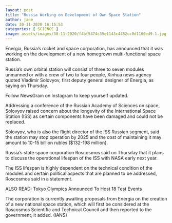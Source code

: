 ```yaml
---
layout: post
title: "Russia Working on Development of Own Space Station"
author: jane 
date: 30-11-2020 16:15:53 
categories: [ SCIENCE ] 
image: assets/images/30-11-2020/f4bf5474c35e1143c4482cc0d1100ed9-1.jpg
---
```

Energia, Russia’s rocket and space corporation, has announced that it was working on the development of a new homegrown multi-functional space station.

Russia’s own orbital station will consist of three to seven modules unmanned or with a crew of two to four people, Xinhua news agency quoted Vladimir Solovyov, first deputy general designer of Energia, as saying on Thursday.

Follow NewsGram on Instagram to keep yourself updated.

Addressing a conference of the Russian Academy of Sciences on space, Solovyov raised concern about the longevity of the International Space Station (ISS) as certain components have been damaged and could not be replaced.

Solovyov, who is also the flight director of the ISS Russian segment, said the station may stop operation by 2025 and the cost of maintaining it may amount to 10-15 billion rubles ($132-198 million).

Russia’s state space corporation Roscosmos said on Thursday that it plans to discuss the operational lifespan of the ISS with NASA early next year.

The ISS lifespan is highly dependent on the technical condition of the modules and certain political aspects that are planned to be addressed, Roscosmos said in a statement.

ALSO READ: Tokyo Olympics Announced To Host 18 Test Events

The corporation is currently awaiting proposals from Energia on the creation of a new national space station, which will first be considered at the Roscosmos Scientific and Technical Council and then reported to the government, it added. (IANS)